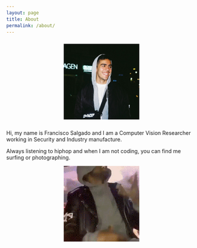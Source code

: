 ```yaml
---
layout: page
title: About
permalink: /about/
---
```


<div align="center" style="padding: 10px;">
	<img src="/assets/me.JPG" height="200" width="200" >
</div>

Hi, my name is Francisco Salgado and I am a Computer Vision Researcher working in Security and Industry manufacture.

Always listening to hiphop and when I am not coding, you can find me surfing or photographing.

<div align="center">
	<img src="/assets/kanye_dancing.gif" height="200" width="200" >
</div>
